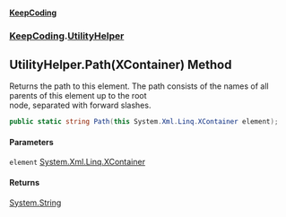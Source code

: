 #### [KeepCoding](index.md 'index')
### [KeepCoding](KeepCoding.md 'KeepCoding').[UtilityHelper](UtilityHelper.md 'KeepCoding.UtilityHelper')
## UtilityHelper.Path(XContainer) Method
Returns the path to this element. The path consists of the names of all parents of this element up to the root  
node, separated with forward slashes.
```csharp
public static string Path(this System.Xml.Linq.XContainer element);
```
#### Parameters
<a name='KeepCoding.UtilityHelper.Path(System.Xml.Linq.XContainer).element'></a>
`element` [System.Xml.Linq.XContainer](https://docs.microsoft.com/en-us/dotnet/api/System.Xml.Linq.XContainer 'System.Xml.Linq.XContainer')  
  
#### Returns
[System.String](https://docs.microsoft.com/en-us/dotnet/api/System.String 'System.String')  
